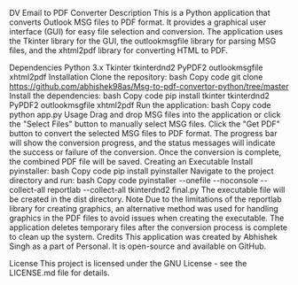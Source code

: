 DV Email to PDF Converter
Description
This is a Python application that converts Outlook MSG files to PDF format. It provides a graphical user interface (GUI) for easy file selection and conversion. The application uses the Tkinter library for the GUI, the outlookmsgfile library for parsing MSG files, and the xhtml2pdf library for converting HTML to PDF.

Dependencies
Python 3.x
Tkinter
tkinterdnd2
PyPDF2
outlookmsgfile
xhtml2pdf
Installation
Clone the repository:
bash
Copy code
git clone https://github.com/abhishek98as/Msg-to-pdf-convertor-python/tree/master
Install the dependencies:
bash
Copy code
pip install tkinter tkinterdnd2 PyPDF2 outlookmsgfile xhtml2pdf
Run the application:
bash
Copy code
python app.py
Usage
Drag and drop MSG files into the application or click the "Select Files" button to manually select MSG files.
Click the "Get PDF" button to convert the selected MSG files to PDF format.
The progress bar will show the conversion progress, and the status messages will indicate the success or failure of the conversion.
Once the conversion is complete, the combined PDF file will be saved.
Creating an Executable
Install pyinstaller:
bash
Copy code
pip install pyinstaller
Navigate to the project directory and run:
bash
Copy code
pyinstaller --onefile --noconsole --collect-all reportlab --collect-all tkinterdnd2 final.py
The executable file will be created in the dist directory.
Note
Due to the limitations of the reportlab library for creating graphics, an alternative method was used for handling graphics in the PDF files to avoid issues when creating the executable.
The application deletes temporary files after the conversion process is complete to clean up the system.
Credits
This application was created by Abhishek Singh as a part of Personal. It is open-source and available on GitHub.

License
This project is licensed under the GNU License - see the LICENSE.md file for details.
